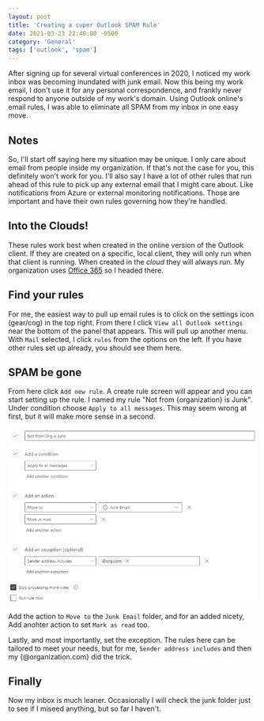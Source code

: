 ```yaml
---
layout: post
title: 'Creating a super Outlook SPAM Rule'
date: 2021-03-23 22:40:00 -0500
category: 'General'
tags: ['outlook', 'spam']
---
```


After signing up for several virtual conferences in 2020, I noticed my work inbox was becoming inundated with junk email. Now this being my work email, I don't use it for any personal correspondence, and frankly never respond to anyone outside of my work's domain. Using Outlook online's email rules, I was able to eliminate all SPAM from my inbox in one easy move.

<!--more-->

## Notes

So, I'll start off saying here my situation may be unique. I only care about email from people inside my organization. If that's not the case for you, this definitely won't work for you. I'll also say I have a lot of other rules that run ahead of this rule to pick up any external email that I might care about. Like notifications from Azure or external monitoring notifications. Those are important and have their own rules governing how they're handled.

## Into the Clouds!

These rules work best when created in the online version of the Outlook client. If they are created on a specific, local client, they will only run when that client is running. When created in the _cloud_ they will always run. My organization uses [Office 365](https://outlook.office365.com/mail/inbox) so I headed there.

## Find your rules

For me, the easiest way to pull up email rules is to click on the settings icon (gear/cog) in the top right. From there I click `View all Outlook settings` near the bottom of the panel that appears. This will pull up another menu. With `Mail` selected, I click `rules` from the options on the left. If you have other rules set up already, you should see them here.

## SPAM be gone

From here click `Add new rule`. A create rule screen will appear and you can start setting up the rule. I named my rule "Not from {organization} is Junk". Under condition choose `Apply to all messages`. This may seem wrong at first, but it will make more sense in a second.

![Rules](/assets/img/outlook-spam-rules.png)

Add the action to `Move to` the `Junk Email` folder, and for an added nicety, Add anohter action to set `Mark as read` too.

Lastly, and most importantly, set the exception. The rules here can be tailored to meet your needs, but for me, `Sender address includes` and then my {@organization.com} did the trick.

## Finally

Now my inbox is much leaner. Occasionally I will check the junk folder just to see if I miseed anything, but so far I haven't.
